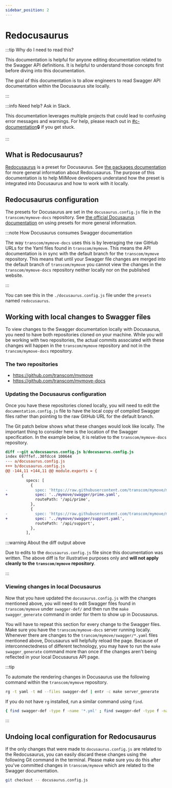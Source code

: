 ```yaml
---
sidebar_position: 2
---
```


# Redocusaurus

:::tip Why do I need to read this?

This documentation is helpful for anyone editing documentation related to the
Swagger API definitions. It is helpful to understand those concepts first before
diving into this documentation.

The goal of this documentation is to allow engineers to read Swagger API
documentation within the Docusaurus site locally.

:::

:::info Need help? Ask in Slack.

This documentation leverages multiple projects that could lead to confusing
error messages and warnings. For help, please reach out in
[#c-documentation][slack-c-documentation]🔒 if you get stuck.

[slack-c-documentation]: https://ustcdp3.slack.com/archives/C027BDJ4678

:::

## What is Redocusaurus?

[Redocusaurus][gh-redocusaurus] is a preset for Docusaurus. See [the packages
documentation][redocusaurus-docs] for more general information about
Redocusaurus. The purpose of this documentation is to help MilMove developers
understand how the preset is integrated into Docusaurus and how to work with it
locally.

[redocusaurus-docs]: https://github.com/rohit-gohri/redocusaurus/tree/main/packages/redocusaurus
[gh-redocusaurus]: https://github.com/rohit-gohri/redocusaurus

## Redocusaurus configuration

The presets for Docusaurus are set in the `docusaurus.config.js` file in the
`transcom/mymove-docs` repository. See [the official Docusaurus
documentation][doc-preset] on using presets for more general information.

[doc-preset]: https://docusaurus.io/docs/presets

:::note How Docusaurus consumes Swagger documentation

The way `transcom/mymove-docs` uses this is by leveraging the raw GitHub URLs
for the Yaml files found in `transcom/mymove`. This means the API documentation
is in sync with the default branch for the `transcom/mymove` repository. This
means that until your Swagger file changes are merged into the default branch of
`transcom/mymove` you cannot view the changes in the `transcom/mymove-docs`
repository neither locally nor on the published website.

:::

You can see this in the `./docusaurus.config.js` file under the `presets` named
`redocusaurus`.

## Working with local changes to Swagger files

To view changes to the Swagger documentation locally with Docusaurus, you need
to have both repositories cloned on your machine. While you will be working with
two repositories, the actual commits associated with these changes will happen
in the `transcom/mymove` repository and not in the `trancom/mymove-docs`
repository.

### The two repositories

- https://github.com/transcom/mymove
- https://github.com/transcom/mymove-docs

### Updating the Docusaurus configuration

Once you have these repositories cloned locally, you will need to edit the
`documentation.config.js` file to have the local copy of compiled Swagger files
rather than pointing to the raw GitHub URL for the default branch.

The Git patch below shows what these changes would look like locally. The
important thing to consider here is the location of the Swagger specification.
In the example below, it is relative to the `transcom/mymove-docs` repository.

```diff title="Updates to specification paths" {9,10,14,15}
diff --git a/docusaurus.config.js b/docusaurus.config.js
index 697ffef..30fdcc4 100644
--- a/docusaurus.config.js
+++ b/docusaurus.config.js
@@ -144,11 +144,11 @@ module.exports = {
       {
         specs: [
           {
-            spec: 'https://raw.githubusercontent.com/transcom/mymove/main/swagger/prime.yaml',
+            spec: '../mymove/swagger/prime.yaml',
             routePath: '/api/prime',
           },
           {
-            spec: 'https://raw.githubusercontent.com/transcom/mymove/main/swagger/support.yaml',
+            spec: '../mymove/swagger/support.yaml',
             routePath: '/api/support',
           },
         ],
```

:::warning About the diff output above

Due to edits to the `docusaurus.config.js` file since this documentation was
written. The above diff is for illustrative purposes only and **will not apply
cleanly to the `transcom/mymove` repository**.

:::

### Viewing changes in local Docusaurus

Now that you have updated the `docusaurus.config.js` with the changes mentioned
above, you will need to edit Swagger files found in `transcom/mymove` under
`swagger-def/` and then run the `make swagger_generate` command in order for
them to show up in Docusaurus.

You will have to repeat this section for every change to the Swagger files. Make
sure you have the `transcom/mymove-docs` server running locally. Whenever there
are changes to the `trancom/mymove/swagger/*.yaml` files mentioned above,
Docusaurus will helpfully reload the page. Because of interconnectedness of
different technology, you may have to run the `make swagger_generate` command
more than once if the changes aren't being reflected in your local Docusaurus
API page.

:::tip

To automate the rendering changes in Docusaurus use the following command within
the `transcom/mymove` repository.

```bash
rg -t yaml -t md --files swagger-def | entr -c make server_generate
```

If you do not have `rg` installed, run a similar command using `find`.

```bash
{ find swagger-def -type f -name '*.yml' ; find swagger-def -type f -name '*.yaml' ; find swagger-def -type f -name '*.md' } | entr -c make server_generate
```

:::

## Undoing local configuration for Redocusaurus

If the only changes that were made to `docusaurus.config.js` are related to the
Redocusaurus, you can easily discard these changes using the following Git
command in the terminal. Please make sure you do this after you've committed
changes in `transcom/mymove` which are related to the Swagger documentation.

```sh
git checkout -- docusaurus.config.js
```
